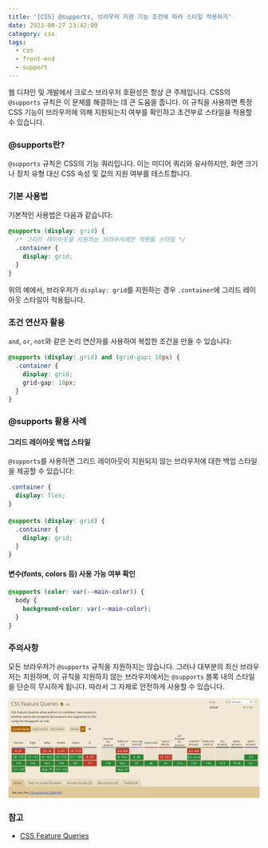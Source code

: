 ```yaml
---
title: '[CSS] @supports, 브라우저 지원 기능 조건에 따라 스타일 적용하기'
date: 2023-08-27 23:42:00
category: css
tags: 
  - css
  - front-end
  - support
---
```

웹 디자인 및 개발에서 크로스 브라우저 호환성은 항상 큰 주제입니다. CSS의 `@supports` 규칙은 이 문제를 해결하는 데 큰 도움을 줍니다. 이 규칙을 사용하면 특정 CSS 기능이 브라우저에 의해 지원되는지 여부를 확인하고 조건부로 스타일을 적용할 수 있습니다.

### **@supports란?**

`@supports` 규칙은 CSS의 기능 쿼리입니다. 이는 미디어 쿼리와 유사하지만, 화면 크기나 장치 유형 대신 CSS 속성 및 값의 지원 여부를 테스트합니다.

### **기본 사용법**

기본적인 사용법은 다음과 같습니다:

```css
@supports (display: grid) {
  /* 그리드 레이아웃을 지원하는 브라우저에만 적용될 스타일 */
  .container {
    display: grid;
  }
}
```

위의 예에서, 브라우저가 `display: grid`를 지원하는 경우 `.container`에 그리드 레이아웃 스타일이 적용됩니다.

### **조건 연산자 활용**

`and`, `or`, `not`와 같은 논리 연산자를 사용하여 복잡한 조건을 만들 수 있습니다:

```css
@supports (display: grid) and (grid-gap: 10px) {
  .container {
    display: grid;
    grid-gap: 10px;
  }
}
```

### **@supports 활용 사례**

#### **그리드 레이아웃 백업 스타일**

`@supports`를 사용하면 그리드 레이아웃이 지원되지 않는 브라우저에 대한 백업 스타일을 제공할 수 있습니다:

```css
.container {
  display: flex;
}

@supports (display: grid) {
  .container {
    display: grid;
  }
}
```

#### **변수(fonts, colors 등) 사용 가능 여부 확인**

```css
@supports (color: var(--main-color)) {
  body {
    background-color: var(--main-color);
  }
}
```

### **주의사항**

모든 브라우저가 `@supports` 규칙을 지원하지는 않습니다. 그러나 대부분의 최신 브라우저는 지원하며, 이 규칙을 지원하지 않는 브라우저에서는 `@supports` 블록 내의 스타일을 단순히 무시하게 됩니다. 따라서 그 자체로 안전하게 사용할 수 있습니다.

![CSS Feature Queries](./1.png)

### 참고
- [CSS Feature Queries](https://caniuse.com/css-featurequeries)